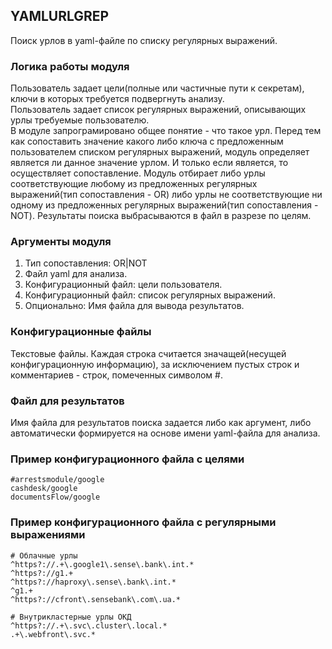 ## YAMLURLGREP
Поиск урлов в yaml-файле по списку регулярных выражений.

### Логика работы модуля

Пользователь задает цели(полные или частичные пути к секретам), ключи в которых требуется подвергнуть анализу.<br>
Пользователь задает список регулярных выражений, описывающих урлы требуемые пользователю.<br>
В модуле запрограмировано общее понятие - что такое урл. Перед тем как сопоставить значение какого либо ключа с
предложенным пользователем списком регулярных выражений, модуль определяет является ли данное значение урлом. И только
если является, то осуществляет сопоставление. Модуль отбирает либо урлы соответствующие любому из предложенных 
регулярных выражений(тип сопоставления - OR) либо урлы не соответствующие ни одному из предложенных регулярных 
выражений(тип сопоставления - NOT). Результаты поиска выбрасываются в файл в разрезе по целям.

### Аргументы модуля
1. Тип сопоставления: OR|NOT
2. Файл yaml для анализа.
3. Конфигурационный файл: цели пользователя.
4. Конфигурационный файл: список регулярных выражений.
5. Опционально: Имя файла для вывода результатов.

### Конфигурационные файлы
Текстовые файлы. Каждая строка считается значащей(несущей конфигурационную информацию), за исключением пустых
строк и комментариев - строк, помеченных символом #.

### Файл для результатов
Имя файла для результатов поиска задается либо как аргумент, либо автоматически формируется на основе
имени yaml-файла для анализа.

### Пример конфигурационного файла с целями
```
#arrestsmodule/google
cashdesk/google
documentsFlow/google
```

### Пример конфигурационного файла с регулярными выражениями
```
# Облачные урлы
^https?://.+\.google1\.sense\.bank\.int.*
^https?://g1.+
^https?://haproxy\.sense\.bank\.int.*
^g1.+
^https?://cfront\.sensebank\.com\.ua.*

# Внутрикластерные урлы ОКД
^https?://.+\.svc\.cluster\.local.*
.+\.webfront\.svc.*
```

